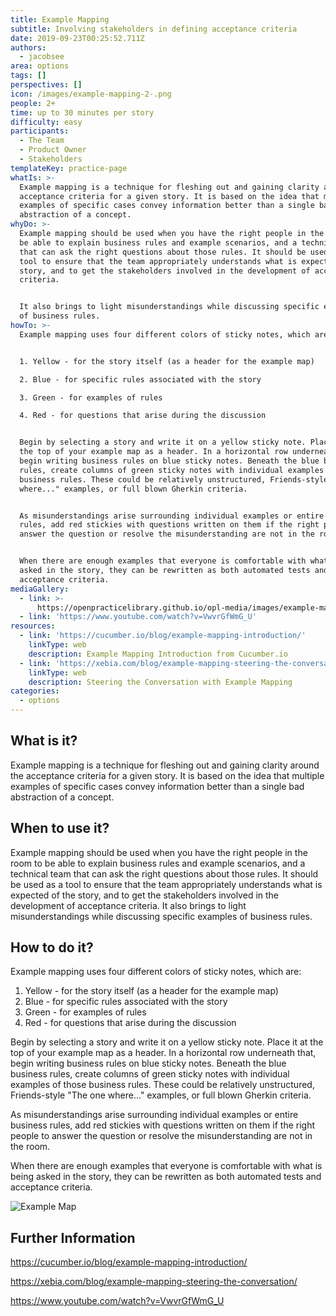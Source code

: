 ```yaml
---
title: Example Mapping
subtitle: Involving stakeholders in defining acceptance criteria
date: 2019-09-23T00:25:52.711Z
authors:
  - jacobsee
area: options
tags: []
perspectives: []
icon: /images/example-mapping-2-.png
people: 2+
time: up to 30 minutes per story
difficulty: easy
participants:
  - The Team
  - Product Owner
  - Stakeholders
templateKey: practice-page
whatIs: >-
  Example mapping is a technique for fleshing out and gaining clarity around the
  acceptance criteria for a given story. It is based on the idea that multiple
  examples of specific cases convey information better than a single bad
  abstraction of a concept.
whyDo: >-
  Example mapping should be used when you have the right people in the room to
  be able to explain business rules and example scenarios, and a technical team
  that can ask the right questions about those rules. It should be used as a
  tool to ensure that the team appropriately understands what is expected of the
  story, and to get the stakeholders involved in the development of acceptance
  criteria. 


  It also brings to light misunderstandings while discussing specific examples
  of business rules.
howTo: >-
  Example mapping uses four different colors of sticky notes, which are:


  1. Yellow - for the story itself (as a header for the example map)

  2. Blue - for specific rules associated with the story

  3. Green - for examples of rules

  4. Red - for questions that arise during the discussion


  Begin by selecting a story and write it on a yellow sticky note. Place it at
  the top of your example map as a header. In a horizontal row underneath that,
  begin writing business rules on blue sticky notes. Beneath the blue business
  rules, create columns of green sticky notes with individual examples of those
  business rules. These could be relatively unstructured, Friends-style "The one
  where..." examples, or full blown Gherkin criteria.


  As misunderstandings arise surrounding individual examples or entire business
  rules, add red stickies with questions written on them if the right people to
  answer the question or resolve the misunderstanding are not in the room.


  When there are enough examples that everyone is comfortable with what is being
  asked in the story, they can be rewritten as both automated tests and
  acceptance criteria.
mediaGallery:
  - link: >-
      https://openpracticelibrary.github.io/opl-media/images/example-mapping-2-.png
  - link: 'https://www.youtube.com/watch?v=VwvrGfWmG_U'
resources:
  - link: 'https://cucumber.io/blog/example-mapping-introduction/'
    linkType: web
    description: Example Mapping Introduction from Cucumber.io
  - link: 'https://xebia.com/blog/example-mapping-steering-the-conversation/'
    linkType: web
    description: Steering the Conversation with Example Mapping
categories: 
  - options
---
```

## What is it?

Example mapping is a technique for fleshing out and gaining clarity around the acceptance criteria for a given story. It is based on the idea that multiple examples of specific cases convey information better than a single bad abstraction of a concept.

## When to use it?

Example mapping should be used when you have the right people in the room to be able to explain business rules and example scenarios, and a technical team that can ask the right questions about those rules. It should be used as a tool to ensure that the team appropriately understands what is expected of the story, and to get the stakeholders involved in the development of acceptance criteria. It also brings to light misunderstandings while discussing specific examples of business rules.

## How to do it?

Example mapping uses four different colors of sticky notes, which are:

1. Yellow - for the story itself (as a header for the example map)
2. Blue - for specific rules associated with the story
3. Green - for examples of rules
4. Red - for questions that arise during the discussion

Begin by selecting a story and write it on a yellow sticky note. Place it at the top of your example map as a header. In a horizontal row underneath that, begin writing business rules on blue sticky notes. Beneath the blue business rules, create columns of green sticky notes with individual examples of those business rules. These could be relatively unstructured, Friends-style "The one where..." examples, or full blown Gherkin criteria.

As misunderstandings arise surrounding individual examples or entire business rules, add red stickies with questions written on them if the right people to answer the question or resolve the misunderstanding are not in the room.

When there are enough examples that everyone is comfortable with what is being asked in the story, they can be rewritten as both automated tests and acceptance criteria.

![](/images/example-mapping-2-.png "Example Map")

## Further Information

<https://cucumber.io/blog/example-mapping-introduction/>

<https://xebia.com/blog/example-mapping-steering-the-conversation/>

<https://www.youtube.com/watch?v=VwvrGfWmG_U>
